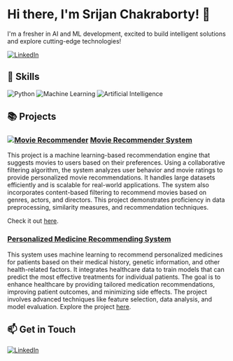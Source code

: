 # Hi there, I'm Srijan Chakraborty! 👋

I'm a fresher in AI and ML development, excited to build intelligent solutions and explore cutting-edge technologies!

[![LinkedIn](https://img.shields.io/badge/LinkedIn-0077B5?style=for-the-badge&logo=linkedin&logoColor=white)](https://www.linkedin.com/in/srijan-chakraborty-72aaa41b7/)

## 🚀 Skills
![Python](https://img.shields.io/badge/Python-3776AB?style=for-the-badge&logo=python&logoColor=white)
![Machine Learning](https://img.shields.io/badge/Machine_Learning-FFD43B?style=for-the-badge&logo=machine-learning&logoColor=black)
![Artificial Intelligence](https://img.shields.io/badge/AI-31A8FF?style=for-the-badge&logo=AI&logoColor=white)

## 📚 Projects

### [![Movie Recommender](https://img.shields.io/badge/Movie%20Recommender-System-orange?style=for-the-badge)](https://github.com/SrijanChakraborty/Movie-Recommender-System) [Movie Recommender System](https://github.com/SrijanChakraborty/Movie-Recommender-System)

This project is a machine learning-based recommendation engine that suggests movies to users based on their preferences. Using a collaborative filtering algorithm, the system analyzes user behavior and movie ratings to provide personalized movie recommendations. It handles large datasets efficiently and is scalable for real-world applications. The system also incorporates content-based filtering to recommend movies based on genres, actors, and directors. This project demonstrates proficiency in data preprocessing, similarity measures, and recommendation techniques.

Check it out [here](https://github.com/SrijanChakraborty/Movie-Recommender-System).


### [Personalized Medicine Recommending System](https://github.com/SrijanChakraborty/Personalized-Medicine-Recommender)
This system uses machine learning to recommend personalized medicines for patients based on their medical history, genetic information, and other health-related factors. It integrates healthcare data to train models that can predict the most effective treatments for individual patients. The goal is to enhance healthcare by providing tailored medication recommendations, improving patient outcomes, and minimizing side effects. The project involves advanced techniques like feature selection, data analysis, and model evaluation. Explore the project [here](https://github.com/SrijanChakraborty/Personalized-Medicine-Recommender).

## 📫 Get in Touch
[![LinkedIn](https://img.shields.io/badge/LinkedIn-0077B5?style=for-the-badge&logo=linkedin&logoColor=white)](https://www.linkedin.com/in/srijan-chakraborty-72aaa41b7/)
